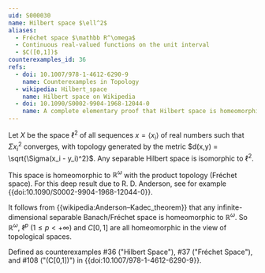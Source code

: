 ```yaml
---
uid: S000030
name: Hilbert space $\ell^2$
aliases:
  - Fréchet space $\mathbb R^\omega$
  - Continuous real-valued functions on the unit interval
  - $C([0,1])$
counterexamples_id: 36
refs:
  - doi: 10.1007/978-1-4612-6290-9 
    name: Counterexamples in Topology
  - wikipedia: Hilbert_space
    name: Hilbert space on Wikipedia
  - doi: 10.1090/S0002-9904-1968-12044-0
    name: A complete elementary proof that Hilbert space is homeomorphic to the countable infinite product of lines (Anderson & Bing)
---
```

Let $X$ be the space $\ell^2$ of all sequences $x = \langle x_i \rangle$ of real numbers such that $\Sigma x_i^2$ converges, with topology generated by the metric $d(x,y) = \sqrt{\Sigma(x_i - y_i)^2}$.  Any separable Hilbert space is isomorphic to $\ell^2$.

This space is homeomorphic to $\mathbb{R}^\omega$ with the product topology (Fréchet space).  For this deep result due to R. D. Anderson, see for example {{doi:10.1090/S0002-9904-1968-12044-0}}.

It follows from {{wikipedia:Anderson–Kadec_theorem}} that any infinite-dimensional separable Banach/Fréchet space is homeomorphic to $\mathbb R^\omega$.
So $\mathbb R^\omega$, $\ell^p$ ($1 \leq p < + \infty$) and $C[0, 1]$ are all homeomorphic in the view of topological spaces.

Defined as counterexamples #36 ("Hilbert Space"), #37 ("Fréchet Space"), and #108 ("\(C[0,1]\)")  in {{doi:10.1007/978-1-4612-6290-9}}.
